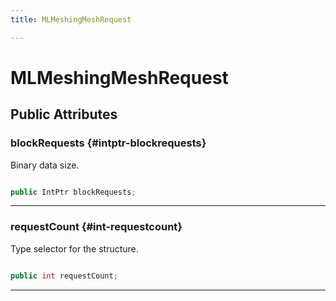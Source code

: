 ```yaml
---
title: MLMeshingMeshRequest

---
```


# MLMeshingMeshRequest










## Public Attributes

### blockRequests {#intptr-blockrequests}

Binary data size. 

```csharp

public IntPtr blockRequests;

```






-----------

### requestCount {#int-requestcount}

Type selector for the structure. 

```csharp

public int requestCount;

```






-----------

